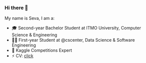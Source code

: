### Hi there 👋

My name is Seva, I am a:

- 🎓 Second-year Bachelor Student at ITMO University, Computer Science & Engineering
- 👨‍💻 First-year Student at @cscenter, Data Science & Software Engineering
- 🏅 Kaggle Competitions Expert
- ⚡ CV: [click](bit.ly/vsevolod-konyakhin-cv)



<!--
**sevakon/sevakon** is a ✨ _special_ ✨ repository because its `README.md` (this file) appears on your GitHub profile.

Here are some ideas to get you started:

- 🔭 I’m currently working on ...
- 🌱 I’m currently learning ...
- 👯 I’m looking to collaborate on ...
- 🤔 I’m looking for help with ...
- 💬 Ask me about ...
- 📫 How to reach me: ...
- 😄 Pronouns: ...
- ⚡ Fun fact: ...
-->
